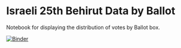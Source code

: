 # Israeli 25th Behirut Data by Ballot

Notebook for displaying the distribution of votes by Ballot box.

[![Binder](https://mybinder.org/badge_logo.svg)](https://mybinder.org/v2/gh/shaielc/Behirot/HEAD)